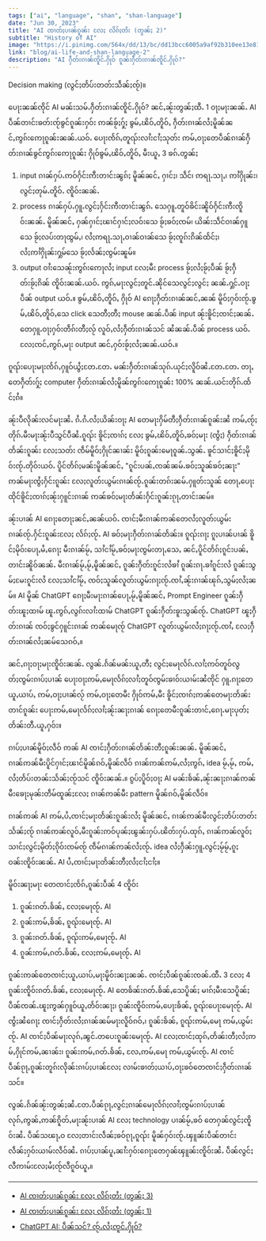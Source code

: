 ```yaml
---
tags: ["ai", "language", "shan", "shan-language"]
date: "Jun 30, 2023"
title: "AI ၸၢတ်ႈပၢၼ်ၵူၼ်း လႄႈ လိၵ်ႈတႆး (တွၼ်ႈ 2)"
subtitle: "History of AI"
image: "https://i.pinimg.com/564x/dd/13/bc/dd13bcc6005a9af92b310ee13e81d0b8.jpg"
link: "blog/ai-life-and-shan-language-2"
description: "AI ႁဵတ်းၵၢၼ်ၸိူင်ႉႁိုဝ် ၵူၼ်းႁဵတ်းၵၢၼ်ၸိူင်ႉႁိုဝ်?"
---
```


Decision making (လွင်ႈတႅပ်းတတ်းသဵၼ်ႈၸႂ်)။

ပေႃးၼၼ်ၸိုင် AI မၼ်းသမ်ႉႁဵတ်းၵၢၼ်ၸိူင်ႉႁိုဝ်?
ၼင်ႇၼႂ်းတွၼ်ႈထီႉ 1 ဝႃႈမႃးၼၼ်ႉ AI ပဵၼ်တၢင်းၶတ်းၸႂ်ၶွင်ၵူၼ်းႁဝ်း ဢၼ်ၶႂ်ႈႁႂ်ႈ ၶွမ်ႇၽိဝ်ႇတိူဝ်ႇ ႁဵတ်းၵၢၼ်လႆႈမိူၼ်ၼင်ႇဢွၵ်းဢေႃၵူၼ်းၼၼ်ႉယဝ်ႉ ပေႃးၸႅၵ်ႇတူၺ်းလၢႆးငၢႆႈသုတ်း ဢမ်ႇဝႃႈတေပဵၼ်ၵၢၼ်ႁဵတ်းၵၢၼ်ၶွင်ဢွၵ်းဢေႃၵူၼ်း ႁိုဝ်ၶွမ်ႇၽိဝ်ႇတိူဝ်ႇ မီးယူႇ 3 ၶၵ်ႉတွၼ်ႈ

1. input ၵၢၼ်ႁပ်ႉဢဝ်ႁႅင်းဢီးတၢင်းၼွၵ်ႈ မိူၼ်ၼင်ႇ ႁၢင်ႈ၊ သဵင်၊ ဢရႃႉသႃႇ၊ ဢၢႆႁိုၼ်း၊ လွင်ႈတုမ်ႉတိူဝ်ႉ ၸိူဝ်းၼၼ်ႉ
2. process ၵၢၼ်ႁပ်ႉႁူႉလွင်ႈႁႅင်းဢီးတၢင်းၼွၵ်ႉ သေႁူႉတူဝ်ၶိင်းၼိူဝ်ႁႅင်းဢီးၸိူဝ်းၼၼ်ႉ မိူၼ်ၼင်ႇ ႁၼ်ႁၢင်ႈၽၢင်ႁၢင်ႈလဝ်းသေ ၶႂ်ႈၶဝ်ႈၸမ်၊ ယိၼ်းသဵင်ဝၢၼ်ႁူသေ ၶႂ်ႈလပ်းတႃထွမ်ႇ၊ လႆႈဢရႃႉသႃႇဝၢၼ်ဝၢၼ်သေ ၶႂ်ႈၸူၵ်းၵိၼ်ထႅင်ႈ၊ လႆႈဢၢႆႁိုၼ်းႁွမ်သေ ၶႂ်ႈလႅၼ်ႈၸွမ်းၼူမ်။
3. output ဝၢႆးသေၼႂ်းဢွၵ်းဢေႃလႆႈ input လႄႈမီး process ၶႂ်ႈလႆႈၶႂ်ႈပဵၼ် ၶႂ်ႈႁဵတ်းၶႂ်ႈၵိၼ် ၸိူဝ်းၼၼ်ႉယဝ်ႉ ဢွၵ်ႇမႃးလွင်ႈတူင်ႉၼိုင်သေလွင်ႈလွင်ႈ ၼၼ်ႉႁွင်ႉဝႃႈပဵၼ် output ယဝ်ႉ။
ၶွမ်ႇၽိဝ်ႇတိူဝ်ႇ ႁိုဝ် AI ၵေႃႈႁဵတ်းၵၢၼ်ၼင်ႇၼၼ် မိူဝ်ႈႁဝ်းၸႂ်ႉၶွမ်ႇၽိဝ်ႇတိူဝ်ႇသေ click သေတီႈတီႈ mouse ၼၼ်ႉပဵၼ် input ၼႂ်းၶိူင်ႈၸၢင်ႈၼၼ်ႉတေႁူႉဝႃႈႁဝ်းတဵၵ်းတီႈလႂ် လူဝ်ႇလႆႈႁဵတ်းၵၢၼ်သင် ၼႆၼၼ်ႉပဵၼ် process ယဝ်ႉလႄႈၸင်ႇဢွၵ်ႇမႃး output ၼင်ႇႁဝ်းၶႂ်ႈလႆႈၼၼ်ႉယဝ်ႉ။

ၵူၺ်းပေႃးမႃးၸႅၵ်ႇႁူဝ်ယွႆႈတႄႉတႄႉ မၼ်းႁဵတ်းၵၢၼ်သုၵ်ႉယုင်ႈလိူဝ်ၼႆႉတႄႉတႄႉ တႃႇတေႁဵတ်းႁႂ်ႈ computer ႁဵတ်းၵၢၼ်လႆႈမိူၼ်ဢွၵ်းဢေႃၵူၼ်း 100% ၼၼ်ႉယင်းတိုၵ်ႉထႅင်ႈၵႆ။

ၼႂ်းပီလိုၼ်းလင်မႃးၼႆႉ ၵႆႉၵႆႉလႆႈယိၼ်းဝႃႈ AI တေမႃးႁိမ်တီႈႁဵတ်းၵၢၼ်ၵူၼ်းၼႆ ဢမ်ႇၸႂ်ႈတိုၵ်ႉမီးမႃးၼႂ်းပီသွင်ပီၼႆႉၵူၺ်း ၶိူင်ႈၸၢၵ်ႈ လႄႈ ၶွမ်ႇၽိဝ်ႇတိူဝ်ႇၶဝ်ႈမႃး (ၸွႆႈ) ႁဵတ်းၵၢၼ်တႅၼ်းၵူၼ်း လႄႈသတ်း ၸဵမ်မိူဝ်ႈႁိုင်ၼၢၼ်း မိူဝ်ႈၵူၼ်းမေႃဝူၼ်ႉသွၼ်ႉ ၶူင်သၢင်ႈၶိူင်ႈမိုဝ်းၸႂ်ႉတိုဝ်းယဝ်ႉ ပိူင်တႅၵ်ႈမၼ်းမိူၼ်ၼင်ႇ "ၵူင်းပၼ်ႇၸၼ်ၼမ်ႉၶဝ်ႈသူၼ်ၶဝ်ႈၼႃး" ဢၼ်မႃးၸွႆႈႁႅင်းၵူၼ်း လႄႈလူတ်းယွမ်းၵၢၼ်ၸႂ်ႉၵူၼ်းတၵ်းၼမ်ႉႁူတ်းသူၼ် တေႃႇပေႃးထိုင်ၶိူင်ႈၸၢၵ်ႈၼႂ်းႁူင်းၵၢၼ် ဢၼ်ၶဝ်ႈမႃးတႅၼ်းႁႅင်းၵူၼ်းၵႂႃႇတၢင်းၼမ်။

ၼႂ်းပၢၼ် AI ၵေႃႈတေႃႈၼင်ႇၼၼ်ယဝ်ႉ ၸၢင်ႈမီးၵၢၼ်ဢၼ်တေလႆႈလူတ်းယွမ်းၵၢၼ်ၸႂ်ႉႁႅင်းၵူၼ်းလႄႈ လႅၵ်ႈၸႂ်ႉ AI ၶဝ်ႈမႃးႁဵတ်းၵၢၼ်တႅၼ်း။ ၵူၺ်းၵႃႈ ၵူႈပၢၼ်ပၢၼ် ၶိူင်ႈမိုဝ်းပေႃႇမႆႇၵေႃႈ မီးၵၢၼ်မႂ်ႇ သၢႆငၢႆမႂ်ႇၶဝ်ႈမႃးၸွမ်းတႃႇသေႇ ၼင်ႇပိူင်တႅၵ်ႈၵူင်းပၼ်ႇတၢင်းၼိူဝ်ၼၼ်ႉ မီးၵၢၼ်မႂ်ႇမႂ်ႇမိူၼ်ၼင်ႇ ၵူၼ်းႁဵတ်းၵူင်းလႆၶၢႆ ၵူၼ်းၵႃႉၶၢႆၵူင်းလႆ ၵူၼ်းသွမ်ႈမႄးၵူင်းလႆ လႄႈသၢႆငၢႆမႂ်ႇ ၸဝ်ႈသူၼ်လူတ်းယွမ်းၵႃႈၸႂ်ႉၸၢႆႇၼႂ်းၵၢၼ်ၽုၵ်ႇသွမ်ႈလႆႈၼမ်။ AI မိူၼ် ChatGPT ၵေႃႈမီးမႃးၵၢၼ်ပေႃႇမႂ်ႇမိူၼ်ၼင်ႇ Prompt Engineer ၵူၼ်းႁဵတ်းၽူႈထၢမ် ၽူႉဢွၵ်ႇလွၵ်းလၢႆးထၢမ် ChatGPT ၵူၼ်းႁဵတ်းၶူးသွၼ်ၸႂ်ႉ ChatGPT ၽူႈႁဵတ်းၵၢၼ် ၸဝ်ႈၶွင်ႁူင်းၵၢၼ် ဢၼ်မေႃၸႂ် ChatGPT လူတ်းယွမ်းလႆႈၵႃႈၸႂ်ႉၸၢႆႇ လႄႈႁဵတ်းၵၢၼ်လႆႈၼမ်သေၵဝ်ႇ။

ၼင်ႇၵႃႈဝႃႈမႃးၸိူဝ်းၼၼ်ႉ လွၼ်ႉၵႅၼ်မၼ်းယူႇတီႈ လွင်ႈမေႃလႅၵ်ႉလၢႆႈဢဝ်တူဝ်လွတ်ႈၸွမ်းၵၢပ်ႈပၢၼ် ပေႃးဝႃႈဢမ်ႇမေႃလႅၵ်ႈလၢႆႈတူဝ်ၸွမ်းၶၢဝ်းယၢမ်းၼႆၸိုင် ႁူႉၵႃႈတေယူႇယၢပ်ႇ ဢမ်ႇဝႃႈပၢၼ်လႂ် ဢမ်ႇဝႃႈတေမီး ႁိုဝ်ဢမ်ႇမီး ၶိူင်ႈၸၢၵ်ႈဢၼ်တေမႃးတႅၼ်းတၢင်ၵူၼ်း ပေႃးဢမ်ႇမေႃလႅၵ်ႈလၢႆႈၼႂ်းၼႃႈၵၢၼ် ၵေႃႈတေမီးၵူၼ်းတၢင်ႇၵေႃႉမႃးပုတ်ႈတႅၼ်းတီႉယူႇႁဝ်း။

ၵၢပ်ႈပၢၼ်မိူဝ်ႈလဵဝ် ဢၼ် AI ၸၢင်ႈႁဵတ်းၵၢၼ်တႅၼ်းတီႈၵူၼ်းၼၼ်ႉ မိူၼ်ၼင်ႇ ၵၢၼ်ဢၼ်မီးပိူင်ႁၢင်ႈၽၢင်မိူၼ်ၵဝ်ႇမိူၼ်လဵဝ် ၵၢၼ်ဢၼ်ဢမ်ႇလႆႈဢွၵ်ႇ idea မႂ်ႇမႂ်ႇ ဢမ်ႇလႆႈတႅပ်းတၼ်းသႅၼ်ႈၸႂ်သင် ၸိူဝ်းၼၼ်ႉ။ ၵွပ်ႈပိူဝ်ႈဝႃႈ AI မၼ်းၶႅၼ်ႇၼႂ်းၼႃႈၵၢၼ်ဢၼ်မီးၶေႃႈမုၼ်းတဵမ်ထူၼ်ႈလႄႈ ၵၢၼ်ဢၼ်မီး pattern မိူၼ်ၵဝ်ႇမိူၼ်လဵဝ်။

ၵၢၼ်ဢၼ် AI ဢမ်ႇပႆႇၸၢင်ႈမႃးတႅၼ်းၵူၼ်းလႆႈ မိူၼ်ၼင်ႇ ၵၢၼ်ဢၼ်မီးလွင်ႈတႅပ်းတတ်းသႅၼ်ႈၸႂ် ၵၢၼ်ဢၼ်လူဝ်ႇမီးၵူၼ်းဢဝ်ပုၼ်ႈၽွၼ်းႁပ်ႉၽိတ်းႁပ်ႉထုၵ်ႇ ၵၢၼ်ဢၼ်လူဝ်ႈသၢင်ႈလွင်ႈမိုတ်ႈၵိုဝ်းၸမ်ၸႂ် ၸဵမ်ၵၢၼ်ဢၼ်လႆႈၸႂ်ႉ idea လႆႈႁဵၼ်းႁူႉလွင်ႈမႂ်မႂ်ႇၵူႈဝၼ်းၸိူဝ်းၼၼ်ႉ AI ပႆႇၸၢင်ႈမႃးတႅၼ်းတီႈလႆႈငၢႆႈငၢႆႈ။

မိူဝ်းၼႃႈမႃး တေၸၢင်ႈၸႅၵ်ႇၵူၼ်းပဵၼ် 4 ၸိူဝ်း

1. ၵူၼ်းၵတ်ႉၶႅၼ်ႇ လႄႈမေႃၸႂ်ႉ AI
2. ၵူၼ်းဢမ်ႇၶႅၼ်ႇ ၵူၺ်းမေႃၸႂ်ႉ AI
3. ၵူၼ်းၵတ်ႉၶႅၼ်ႇ ၵူၺ်းဢမ်ႇမေႃၸႂ်ႉ AI
4. ၵူၼ်းဢမ်ႇၵတ်ႉၶႅၼ်ႇ လႄႈဢမ်ႇမေႃၸႂ်ႉ AI

ၵူၼ်းဢၼ်တေၸၢင်ႈယူႇယၢပ်ႇမႃးမိူဝ်းၼႃႈၼၼ်ႉ ၸၢင်ႈပဵၼ်ၵူၼ်းၸၼ်ႉထီႉ 3 လႄႈ 4
ၵူၼ်းၸိူဝ်းၵတ်ႉၶႅၼ်ႇ လႄႈမေႃၸႂ်ႉ AI တေၶႅၼ်းၵတ်ႉၶႅၼ်ႇသေပိူၼ်ႈ မၢၵ်ႈမီးသေပိူၼ်ႈ ပဵၼ်ၸၼ်ႉၽူႈဢွၼ်ႁူဝ်ယူႇတႅဝ်းၼႃႈ၊ ၵူၼ်းၸိူဝ်းဢမ်ႇပေႃးၶႅၼ်ႇ ၵူၺ်းပေႃးမေႃၸႂ်ႉ AI ၸွႆႈၼႆၵေႃႈ ၸၢင်ႈႁဵတ်းလႆႈၵၢၼ်ၼမ်မႃးလိူဝ်ၵဝ်ႇ၊ ၵူၼ်းၶႅၼ်ႇ ၵူၺ်းဢမ်ႇမေႃ ဢမ်ႇယွမ်းၸႂ်ႉ AI ၸၢင်ႈပဵၼ်မႃးလုၵ်ႇၼွင်ႉတပေးၵူၼ်းမေႃၸႂ်ႉ AI လႄႈၸၢင်ႈထုၵ်ႇတႅၼ်းတီႈလႆႈဢမ်ႇႁိုင်ဢမ်ႇၼၢၼ်း၊ ၵူၼ်းဢမ်ႇၵတ်ႉၶႅၼ်ႇ လႄႇဢမ်ႇမေႃ ဢမ်ႇယွမ်းၸႂ်ႉ AI ၸၢင်ပဵၼ်ၵႂႃႇၵူၼ်းတူၵ်းလိုၼ်းၵၢပ်ႈပၢၼ်လႄႈ လၢမ်းၶၢတ်ႈယၢပ်ႇဝႃႈၶဝ်တေၸၢင်ႈႁဵတ်းၵၢၼ်သင်။

လွၼ်ႉၵႅၼ်ၼႂ်းတွၼ်ႈၼႆႉတႄႉပဵၼ်ၵႂႃႇလွင်ႈၵၢၼ်မေႃလႅၵ်ႈလၢႆႈၸွမ်းၵၢပ်ႈပၢၼ် လုၵ်ႇဢွၼ်ႇဢၼ်ၵိူတ်ႇမႃးၼႂ်းပၢၼ် AI လႄႈ technology ပၢၼ်မႂ်ႇၶဝ် တေႁၼ်လွင်ႈၸိူဝ်းၼႆႉ ပဵၼ်သၽႃႇဝ လႄႈတၢင်းလဵၼ်ႈၶဝ်ၵႂႃႇၵူၺ်း မိူၼ်ႁဝ်းၸႂ်ႉၾူၼ်းပဵၼ်တၢင်းလဵၼ်ႈႁဝ်းယၢမ်းလဵဝ်ၼႆႉ ၵၢပ်ႈပၢၼ်ပူႇၼၢႆးႁဝ်းၵေႃႈတေႁၼ်ၾူၼ်းၸိူဝ်းၼႆႉ ပဵၼ်လွင်ႈလီဢၢမ်းလႄႈမႆႈၸႂ်လီၵူဝ်ယူႇ။

-----

- [AI ၸၢတ်ႈပၢၼ်ၵူၼ်း လႄႈ လိၵ်ႈတႆး (တွၼ်ႈ 3)](ai-life-and-shan-language-3)
- [AI ၸၢတ်ႈပၢၼ်ၵူၼ်း လႄႈ လိၵ်ႈတႆး (တွၼ်ႈ 1)](ai-life-and-shan-language-1)
- [ChatGPT AI: ပဵၼ်သင်? ၸႂ်ႉလႆႈၸူင်ႉႁိုဝ်?](what-is-chatgpt)
